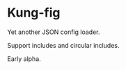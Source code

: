 

# Kung-fig

Yet another JSON config loader.

Support includes and circular includes.

Early alpha.

